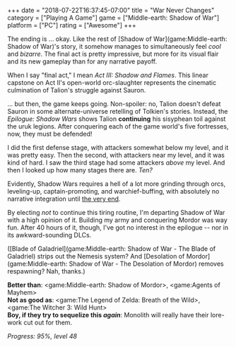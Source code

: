 +++
date = "2018-07-22T16:37:45-07:00"
title = "War Never Changes"
category = ["Playing A Game"]
game = ["Middle-earth: Shadow of War"]
platform = ["PC"]
rating = ["Awesome"]
+++

The ending is ... okay.  Like the rest of [Shadow of War](game:Middle-earth: Shadow of War)'s story, it somehow manages to simultaneously feel <i>cool</i> and <i>bizarre</i>.  The final act is pretty impressive, but more for its visual flair and its new gameplay than for any narrative payoff.

When I say "final act," I mean <i>Act III: Shadow and Flames</i>.  This linear capstone on Act II's open-world orc-slaughter represents the cinematic culmination of Talion's struggle against Sauron.

... but then, the game keeps going.  Non-spoiler: no, Talion doesn't defeat Sauron in some alternate-universe retelling of Tolkien's stories.  Instead, the <i>Epilogue: Shadow Wars</i> shows Talion <b>continuing</b> his sisyphean toil against the uruk legions.  After conquering each of the game world's five fortresses, now, they must be defended!

I did the first defense stage, with attackers somewhat below my level, and it was pretty easy.  Then the second, with attackers near my level, and it was kind of hard.  I saw the third stage had some attackers <i>above</i> my level.  And then I looked up how many stages there are.  <i>Ten?</i>

Evidently, Shadow Wars requires a hell of a lot more grinding through orcs, leveling-up, captain-promoting, and warchief-buffing, with absolutely no narrative integration until <a href="https://www.youtube.com/watch?v=nZrvUhstlMQ">the very end</a>.

By electing <i>not</i> to continue this tiring routine, I'm departing Shadow of War with a high opinion of it.  Building my army and conquering Mordor was way fun.  After 40 hours of it, though, I've got no interest in the epilogue -- nor in its awkward-sounding DLCs.

([Blade of Galadriel](game:Middle-earth: Shadow of War - The Blade of Galadriel) strips out the Nemesis system?  And [Desolation of Mordor](game:Middle-earth: Shadow of War - The Desolation of Mordor) removes respawning?  Nah, thanks.)

<b>Better than</b>: <game:Middle-earth: Shadow of Mordor>, <game:Agents of Mayhem>  
<b>Not as good as</b>: <game:The Legend of Zelda: Breath of the Wild>, <game:The Witcher 3: Wild Hunt>  
<b>Boy, if they try to sequelize this <i>again</i></b>: Monolith will really have their lore-work cut out for them.

<i>Progress: 95\%, level 48</i>
